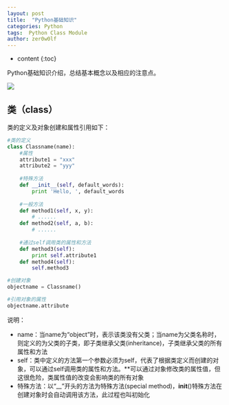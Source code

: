 ```yaml
---
layout: post
title:  "Python基础知识"
categories: Python
tags:  Python Class Module
author: zer0w0lf
---
```


* content
{:toc}

Python基础知识介绍，总结基本概念以及相应的注意点。

![](http://pic.58pic.com/58pic/12/40/48/158PICT58PICEQt.jpg)




## 类（class）

类的定义及对象创建和属性引用如下：

```python
#类的定义
class Classname(name):
    #属性
    attribute1 = "xxx"
    attribute2 = "yyy" 
    
    #特殊方法
    def __init__(self, default_words):
        print 'Hello, ', default_words
    
    #一般方法
    def method1(self, x, y):
        # ......
    def method2(self, a, b):
        # ......
    
    #通过self调用类的属性和方法
    def method3(self):
        print self.attribute1
    def method4(self):
        self.method3

#创建对象
objectname = Classname()

#引用对象的属性
objectname.attribute
```

说明：

- name：当name为“object”时，表示该类没有父类；当name为父类名称时，则定义的为父类的子类，即子类继承父类(inheritance)，子类继承父类的所有属性和方法
- self：类中定义的方法第一个参数必须为self，代表了根据类定义而创建的对象，可以通过self调用类的属性和方法。**可以通过对象修改类的属性值，但这很危险，类属性值的改变会影响类的所有对象
- 特殊方法：以“__”开头的方法为特殊方法(special method)，__init__()特殊方法在创建对象时会自动调用该方法，此过程也叫初始化